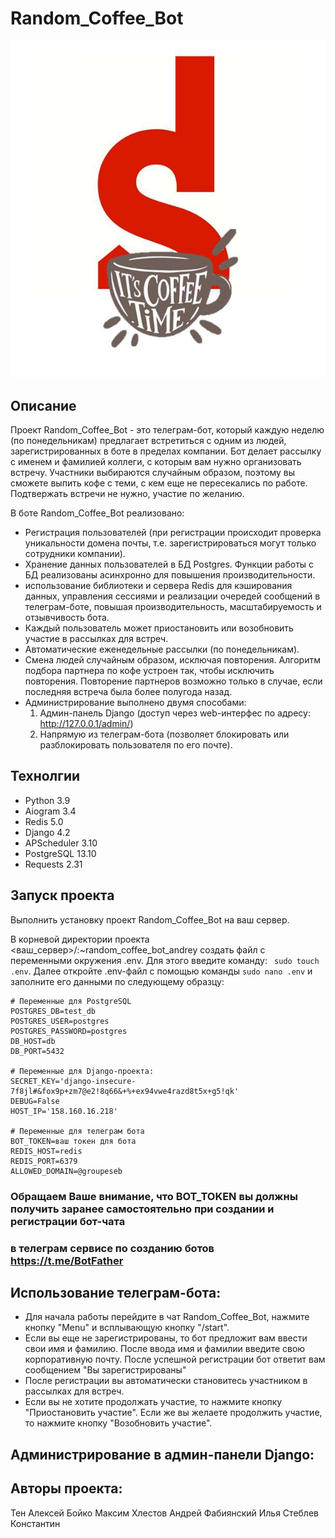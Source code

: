 # Random_Coffee_Bot
![screenshot](logo.jpg)

## Описание
Проект Random_Coffee_Bot - это телеграм-бот, который каждую неделю (по понедельникам) предлагает встретиться с одним из людей, зарегистрированных в боте в пределах компании.
Бот делает рассылку с именем и фамилией коллеги, с которым вам нужно организовать встречу. Участники выбираются случайным образом, поэтому вы сможете выпить кофе с теми, с кем еще не пересекались по работе. Подтвержать встречи не нужно, участие по желанию.

В боте Random_Coffee_Bot реализовано:
- Регистрация пользователей (при регистрации происходит проверка уникальности домена почты, т.е. зарегистрироваться могут только сотрудники компании).
- Хранение данных пользователей в БД Postgres. Функции работы с БД реализованы асинхронно для повышения производительности.
- использование библиотеки и сервера Redis для кэширования данных, управления сессиями и реализации очередей сообщений в телеграм-боте, повышая производительность, масштабируемость и отзывчивость бота.
- Каждый пользователь может приостановить или возобновить участие в рассылках для встреч.
- Автоматические еженедельные рассылки (по понедельникам).
- Смена людей случайным образом, исключая повторения. Алгоритм подбора партнера по кофе устроен так, чтобы исключить повторения. Повторение партнеров возможно только в случае, если последняя встреча была более полугода назад.
- Администрирование выполнено двумя способами:
  1. Админ-панель Django (доступ через web-интерфес по адресу: http://127.0.0.1/admin/)
  2. Напрямую из телеграм-бота (позволяет блокировать или разблокировать пользователя по его почте).

## Технолгии
- Python 3.9
- Aiogram 3.4
- Redis 5.0
- Django 4.2
- APScheduler 3.10
- PostgreSQL 13.10
- Requests 2.31

## Запуск проекта
Выполнить установку проект Random_Coffee_Bot на ваш сервер.

В корневой директории проекта <ваш_сервер>/:~random_coffee_bot_andrey создать файл с переменными окружения .env.
Для этого введите команду: ``` sudo touch .env```.
Далее откройте .env-файл с помощью команды ```sudo nano .env``` и заполните его данными по следующему образцу:

```
# Переменные для PostgreSQL
POSTGRES_DB=test_db
POSTGRES_USER=postgres
POSTGRES_PASSWORD=postgres
DB_HOST=db
DB_PORT=5432

# Переменные для Django-проекта:
SECRET_KEY='django-insecure-7f8jl#&fox9p+zm7@e2!8q66&+%+ex94vwe4razd8t5x+g5!qk'
DEBUG=False
HOST_IP='158.160.16.218'

# Переменные для телеграм ботa
BOT_TOKEN=ваш токен для бота
REDIS_HOST=redis
REDIS_PORT=6379
ALLOWED_DOMAIN=@groupeseb
```

### Обращаем Ваше внимание, что BOT_TOKEN вы должны получить заранее самостоятельно при создании и регистрации бот-чата
### в телеграм сервисе по созданию ботов https://t.me/BotFather

## Использование телеграм-бота:
- Для начала работы перейдите в чат Random_Coffee_Bot, нажмите кнопку "Menu" и всплывающую кнопку "/start".
- Если вы еще не зарегистрированы, то бот предложит вам ввести свои имя и фамилию. После ввода имя и фамилии введите свою корпоративную почту. После успешной регистрации бот ответит вам сообщением "Вы зарегистрированы"
- После регистрации вы автоматически становитесь участником в рассылках для встреч.
- Если вы не хотите продолжать участие, то нажмите кнопку "Приостановить участие". Если же вы желаете продолжить участие, то нажмите кнопку "Возобновить участие".

## Администрирование в админ-панели Django:


## Авторы проекта:
Тен Алексей
Бойко Максим
Хлестов Андрей
Фабиянский Илья
Стеблев Константин
